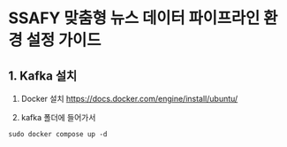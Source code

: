# SSAFY 맞춤형 뉴스 데이터 파이프라인 환경 설정 가이드

## 1. Kafka 설치

1. Docker 설치
   https://docs.docker.com/engine/install/ubuntu/

2. kafka 폴더에 들어가서

```
sudo docker compose up -d
```
